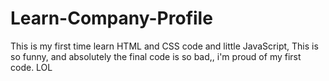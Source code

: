 # Learn-Company-Profile

This is my first time learn HTML and CSS code and little JavaScript, This is so funny,
and absolutely the final code is so bad,,
i'm proud of my first code. LOL
